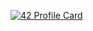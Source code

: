 [![42 Profile Card](https://1337-readme.vercel.app/api/profile?cursus=42cursus&dark=true&email=hide&login=bmaaqoul)](https://github.com/mohouyizme/1337-readme)




